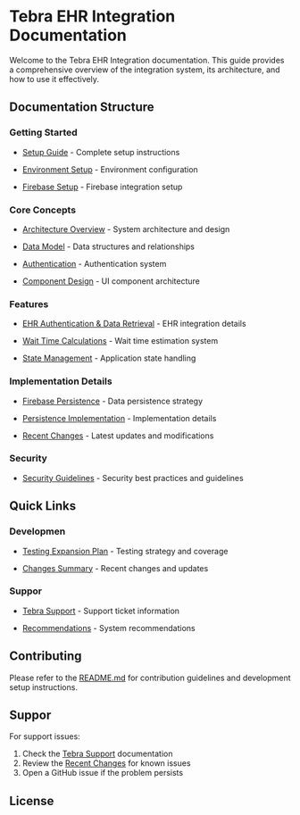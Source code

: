 
# Tebra EHR Integration Documentation

Welcome to the Tebra EHR Integration documentation. This guide provides a comprehensive overview of the integration system, its architecture, and how to use it effectively.

## Documentation Structure

### Getting Started

- [Setup Guide](setup-guide.md) - Complete setup instructions

- [Environment Setup](../ENVIRONMENT_SETUP.md) - Environment configuration

- [Firebase Setup](../FIREBASE_SETUP.md) - Firebase integration setup

### Core Concepts

- [Architecture Overview](architecture.md) - System architecture and design

- [Data Model](data-model.md) - Data structures and relationships

- [Authentication](auth.md) - Authentication system

- [Component Design](component-design.md) - UI component architecture

### Features

- [EHR Authentication & Data Retrieval](feature-ehr-auth-data-retrieval.md) - EHR integration details

- [Wait Time Calculations](wait-time-calculations.md) - Wait time estimation system

- [State Management](state-management-improvements.md) - Application state handling

### Implementation Details

- [Firebase Persistence](firebase-persistence-plan.md) - Data persistence strategy

- [Persistence Implementation](../PERSISTENCE_IMPLEMENTATION.md) - Implementation details

- [Recent Changes](recent-changes.md) - Latest updates and modifications

### Security

- [Security Guidelines](../SECURITY.md) - Security best practices and guidelines

## Quick Links

### Developmen

- [Testing Expansion Plan](../testing-expansion-plan.md) - Testing strategy and coverage

- [Changes Summary](../CHANGES_SUMMARY.md) - Recent changes and updates

### Suppor

- [Tebra Support](../tebra-support-ticket-revised.md) - Support ticket information

- [Recommendations](../recommendation.md) - System recommendations

## Contributing

Please refer to the [README.md](../README.md) for contribution guidelines and development setup instructions.

## Suppor

For support issues:

1. Check the [Tebra Support](../tebra-support-ticket-revised.md) documentation
2. Review the [Recent Changes](recent-changes.md) for known issues
3. Open a GitHub issue if the problem persists

## License
